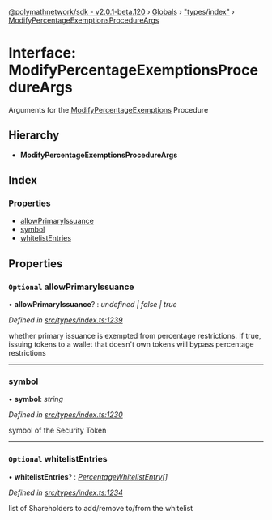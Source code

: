 [@polymathnetwork/sdk - v2.0.1-beta.120](../README.md) › [Globals](../globals.md) › ["types/index"](../modules/_types_index_.md) › [ModifyPercentageExemptionsProcedureArgs](_types_index_.modifypercentageexemptionsprocedureargs.md)

# Interface: ModifyPercentageExemptionsProcedureArgs

Arguments for the [ModifyPercentageExemptions](../enums/_types_index_.proceduretype.md#modifypercentageexemptions) Procedure

## Hierarchy

- **ModifyPercentageExemptionsProcedureArgs**

## Index

### Properties

- [allowPrimaryIssuance](_types_index_.modifypercentageexemptionsprocedureargs.md#optional-allowprimaryissuance)
- [symbol](_types_index_.modifypercentageexemptionsprocedureargs.md#symbol)
- [whitelistEntries](_types_index_.modifypercentageexemptionsprocedureargs.md#optional-whitelistentries)

## Properties

### `Optional` allowPrimaryIssuance

• **allowPrimaryIssuance**? : _undefined | false | true_

_Defined in [src/types/index.ts:1239](https://github.com/PolymathNetwork/polymath-sdk/blob/1da5bc5/src/types/index.ts#L1239)_

whether primary issuance is exempted from percentage restrictions.
If true, issuing tokens to a wallet that doesn't own tokens will bypass percentage restrictions

---

### symbol

• **symbol**: _string_

_Defined in [src/types/index.ts:1230](https://github.com/PolymathNetwork/polymath-sdk/blob/1da5bc5/src/types/index.ts#L1230)_

symbol of the Security Token

---

### `Optional` whitelistEntries

• **whitelistEntries**? : _[PercentageWhitelistEntry](_types_index_.percentagewhitelistentry.md)[]_

_Defined in [src/types/index.ts:1234](https://github.com/PolymathNetwork/polymath-sdk/blob/1da5bc5/src/types/index.ts#L1234)_

list of Shareholders to add/remove to/from the whitelist
